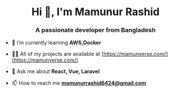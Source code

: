<h1 align="center">Hi 👋, I'm Mamunur Rashid</h1>
<h3 align="center">A passionate developer from Bangladesh</h3>

- 🌱 I’m currently learning **AWS,Docker**

- 👨‍💻 All of my projects are available at [https://mamunverse.com/](https://mamunverse.com/)

- 💬 Ask me about **React, Vue, Laravel**

- 📫 How to reach me **mamunurrashid6424@gmail.com**
